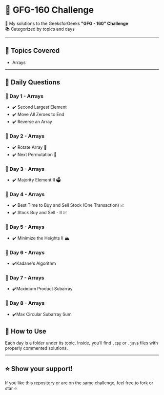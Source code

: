# 🌟 GFG-160 Challenge

🚀 My solutions to the GeeksforGeeks **"GFG - 160" Challenge**  
📚 Categorized by topics and days

---

## 📂 Topics Covered

- Arrays
---

## 📅 Daily Questions

### 🔹 Day 1 - Arrays
- ✔️ Second Largest Element
- ✔️ Move All Zeroes to End
- ✔️ Reverse an Array

### 🔹 Day 2 - Arrays
- ✔️ Rotate Array 🔄
- ✔️ Next Permutation 🔢

### 🔹 Day 3 - Arrays
- ✔️ Majority Element II 🗳️

### 🔹 Day 4 - Arrays
- ✔️ Best Time to Buy and Sell Stock (One Transaction) 📈
- ✔️ Stock Buy and Sell - II 💹

### 🔹 Day 5 - Arrays
- ✔️ Minimize the Heights II 🏔️


### 🔹 Day 6 - Arrays
- ✔️Kadane's Algorithm

### 🔹 Day 7 - Arrays
- ✔️Maximum Product Subarray

### 🔹 Day 8 - Arrays
- ✔️Max Circular Subarray Sum




## 📌 How to Use

Each day is a folder under its topic. Inside, you’ll find `.cpp` or `.java` files with properly commented solutions.

---

## ⭐ Show your support!

If you like this repository or are on the same challenge, feel free to fork or star ⭐
